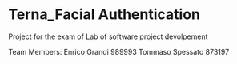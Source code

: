 # Terna_Facial Authentication
 Project for the exam of Lab of software project devolpement

 Team Members: 
 Enrico Grandi 989993
 Tommaso Spessato 873197
